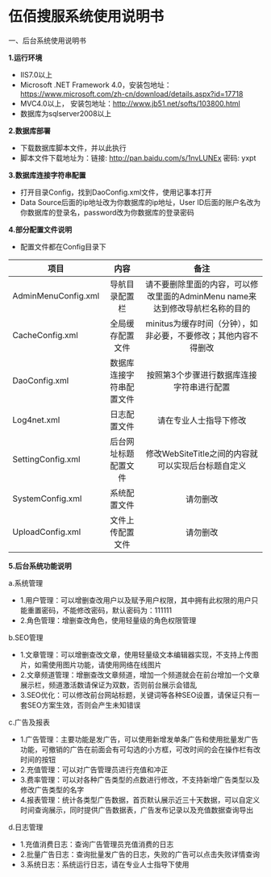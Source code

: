 # 伍佰搜服系统使用说明书
一、后台系统使用说明书

**1.运行环境**
- IIS7.0以上
- Microsoft .NET Framework 4.0，安装包地址：https://www.microsoft.com/zh-cn/download/details.aspx?id=17718
- MVC4.0以上， 安装包地址：http://www.jb51.net/softs/103800.html
- 数据库为sqlserver2008以上

**2.数据库部署**
- 下载数据库脚本文件，并以此执行
- 脚本文件下载地址为：链接: http://pan.baidu.com/s/1nvLUNEx 密码: yxpt

**3.数据库连接字符串配置**
- 打开目录Config，找到DaoConfig.xml文件，使用记事本打开
- Data Source后面的ip地址改为你数据库的ip地址，User ID后面的账户名改为你数据库的登录名，password改为你数据库的登录密码

**4.部分配置文件说明**
- 配置文件都在Config目录下

| 项目        | 内容          |备注 |
| ------------- |:-------------:|:-----:|
| AdminMenuConfig.xml      | 导航目录配置栏 |请不要删除里面的内容，可以修改里面的AdminMenu name来达到修改导航栏名称的目的  |
| CacheConfig.xml     | 全局缓存配置文件  | minitus为缓存时间（分钟），如非必要，不要修改；其他内容不得删改 |
| DaoConfig.xml     | 数据库连接字符串配置文件| 按照第3个步骤进行数据库连接字符串进行配置 |
| Log4net.xml     | 日志配置文件|请在专业人士指导下修改  |
| SettingConfig.xml    | 后台网址标题配置文件|修改WebSiteTitle之间的内容就可以实现后台标题自定义  |
| SystemConfig.xml     | 系统配置文件|请勿删改  |
| UploadConfig.xml    | 文件上传配置文件|请勿删改  |

**5.后台系统功能说明**

a.系统管理
- 1.用户管理：可以增删查改用户以及赋予用户权限，其中拥有此权限的用户只能重置密码，不能修改密码，默认密码为：111111
- 2.角色管理：增删查改角色，使用轻量级的角色权限管理

b.SEO管理
- 1.文章管理：可以增删查改文章，使用轻量级文本编辑器实现，不支持上传图片，如需使用图片功能，请使用网络在线图片
- 2.文章频道管理：增删查改文章频道，增加一个频道就会在前台增加一个文章展示栏，频道激活数请保证为双数，否则前台展示会错乱
- 3.SEO优化：可以修改前台网站标题，关键词等各种SEO设置，请保证只有一套SEO方案生效，否则会产生未知错误

c.广告及报表
- 1.广告管理：主要功能是发广告，可以使用新增发单条广告和使用批量发广告功能，可撤销的广告在前面会有可勾选的小方框，可改时间的会在操作栏有改时间的按钮
- 2.充值管理：可以对广告管理员进行充值和冲正
- 3.费率管理：可以对各种广告类型的点数进行修改，不支持新增广告类型以及修改广告类型的名字
- 4.报表管理：统计各类型广告数据，首页默认展示近三十天数据，可以自定义时间查询展示，同时提供广告数据表，广告发布记录以及充值数据查询导出

d.日志管理
- 1.充值消费日志：查询广告管理员充值消费的日志
- 2.批量广告日志：查询批量发广告的日志，失败的广告可以点击失败详情查询
- 3.系统日志：系统运行日志，请在专业人士指导下使用


